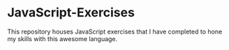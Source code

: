# JavaScript-Exercises

This repository houses JavaScript exercises that I have completed to hone my skills with this awesome language.
